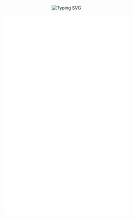 <p align="center">
  <img src="https://readme-typing-svg.herokuapp.com?font=Fira+Code&pause=1000&center=true&width=435&lines=The+five+boxing+wizards+jump+quickly" alt="Typing SVG" align="center"/>
</p>
<p align="center">
  <img align="center" src="/github-metrics.svg" alt="Metrics" width="400">
</p>
